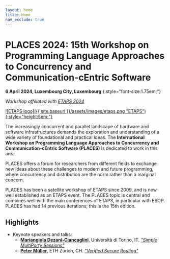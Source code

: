 ```yaml
---
layout: home
title: Home
nav_exclude: true
---
```


# PLACES 2024: 15th Workshop on Programming Language Approaches to Concurrency and Communication-cEntric Software

**6 April 2024, Luxembourg City, Luxembourg**
{:style="font-size:1.75em;"}

_Workshop affiliated with [ETAPS 2024](https://etaps.org/2024)_

[![ETAPS logo]({{ site.baseurl }}/assets/images/etaps.png "ETAPS"){:style="height:5em;"}](https://etaps.org/2024)

The increasingly concurrent and parallel landscape of hardware and software
infrastructures demands the exploration and understanding of a wide variety of
foundational and practical ideas. The **International Workshop on Programming
Language Approaches to Concurrency and Communication-cEntric Software (PLACES)**
is dedicated to work in this area.

PLACES offers a forum for researchers from different fields to exchange new
ideas about these challenges to modern and future programming, where concurrency
and distribution are the norm rather than a marginal concern.

PLACES has been a satellite workshop of ETAPS since 2009, and is now well
established as an ETAPS event.  The PLACES topic is central and combines well
with the main conferences of ETAPS, in particular with ESOP. 
PLACES has had 14 previous iterations; this is the 15th edition.


## Highlights

<!--
{: .news }
The [programme and proceedings](programme-proceedings) of PLACES 2023 are now published.
-->

* Keynote speakers and talks:
  - **[Mariangiola Dezani-Ciancaglini](http://www.di.unito.it/~dezani/)**, Università di Torino, IT. *["Simple MultiParty Sessions"](programme-proceedings#keynote2)*
  - **[Peter Müller](http://www.pm.inf.ethz.ch/people/personal/pmueller-pers.html)**,  ETH Zurich, CH. *["Verified Secure Routing"](programme-proceedings#keynote1)*

